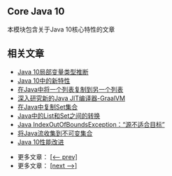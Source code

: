 ## Core Java 10

本模块包含关于Java 10核心特性的文章

## 相关文章

+ [Java 10局部变量类型推断](http://tu-yucheng.github.io/java-new/2023/06/09/java-10-local-variable-type-inference.html)
+ [Java 10中的新特性](http://tu-yucheng.github.io/java-new/2023/06/09/java-10-overview.html)
+ [在Java中将一个列表复制到另一个列表](http://tu-yucheng.github.io/java-new/2023/06/09/java-copy-list-to-another.html)
+ [深入研究新的Java JIT编译器-GraalVM](http://tu-yucheng.github.io/java-new/2023/06/09/java-copy-list-to-another.html)
+ [在Java中复制Set集合](http://tu-yucheng.github.io/java-new/2023/06/09/java-copy-sets.html)
+ [Java中的List和Set之间的转换](http://tu-yucheng.github.io/java-new/2023/06/09/convert-list-to-set-and-set-to-list.html)
+ [Java IndexOutOfBoundsException：“源不适合目标”](http://tu-yucheng.github.io/java-new/2023/06/09/java-indexoutofboundsexception.html)
+ [将Java流收集到不可变集合](http://tu-yucheng.github.io/java-new/2023/06/09/java-stream-immutable-collection.html)
+ [Java 10性能改进](http://tu-yucheng.github.io/java-new/2023/06/09/java-10-performance-improvements.html)

- 更多文章： [[<-- prev]](../java-9-jigsaw/README.md)
- 更多文章： [[next -->]](../java-11-1/README.md)